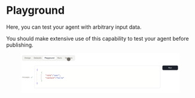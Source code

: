 # Playground

Here, you can test your agent with arbitrary input data.  

You should make extensive use of this capability to test your agent before publishing.


<figure><img src="../../images/playground.png" alt=""><figcaption></figcaption></figure>
